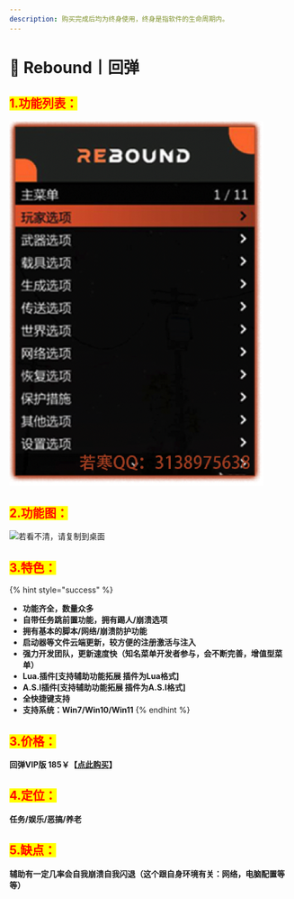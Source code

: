 ```yaml
---
description: 购买完成后均为终身使用，终身是指软件的生命周期内。
---
```


# 🥓 Rebound丨回弹

## <mark style="color:red;">1.功能列表：</mark>

![](../../.gitbook/assets/image-20220404165529928.png)

## <mark style="color:red;">2.功能图：</mark>

![若看不清，请复制到桌面](<../../.gitbook/assets/功能图 (4).jpeg>)

## <mark style="color:red;">3.特色：</mark>

{% hint style="success" %}
* **功能齐全，数量众多**
* **自带任务跳前置功能，拥有踢人/崩溃选项**
* **拥有基本的脚本/网络/崩溃防护功能**
* **启动器等文件云端更新，较方便的注册激活与注入**
* **强力开发团队，更新速度快（知名菜单开发者参与，会不断完善，增值型菜单）**
* **Lua.插件\[支持辅助功能拓展 插件为Lua格式]**
* **A.S.I插件\[支持辅助功能拓展 插件为A.S.I格式]**
* **全快捷键支持**
* **支持系统：Win7/Win10/Win11**
{% endhint %}

## <mark style="color:red;">3.价格：</mark>

**回弹VIP版               185￥【**[**点此购买**](https://ruohanfkw.shop/?code=ZnJvbT0xMDA2JmE9MiZiPTg4)**】**

## <mark style="color:red;">4.定位：</mark>

**任务/娱乐/恶搞/养老**

## <mark style="color:red;">5.缺点：</mark>

**辅助有一定几率会自我崩溃自我闪退（这个跟自身环境有关：网络，电脑配置等等）**
